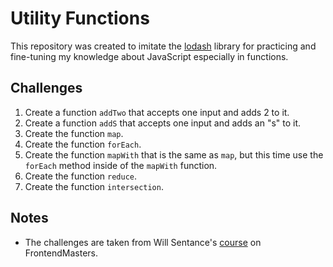 # Utility Functions

This repository was created to imitate the [lodash](https://www.npmjs.com/package/lodash) library for practicing and fine-tuning my knowledge about JavaScript especially in functions.

## Challenges

1. Create a function `addTwo` that accepts one input and adds 2 to it.
2. Create a function `addS` that accepts one input and adds an "s" to it.
3. Create the function `map`.
4. Create the function `forEach`.
5. Create the function `mapWith` that is the same as `map`, but this time use the `forEach` method inside of the `mapWith` function.
6. Create the function `reduce`.
6. Create the function `intersection`.

## Notes

- The challenges are taken from Will Sentance's [course](https://frontendmasters.com/courses/javascript-hard-parts-v2/) on FrontendMasters. 